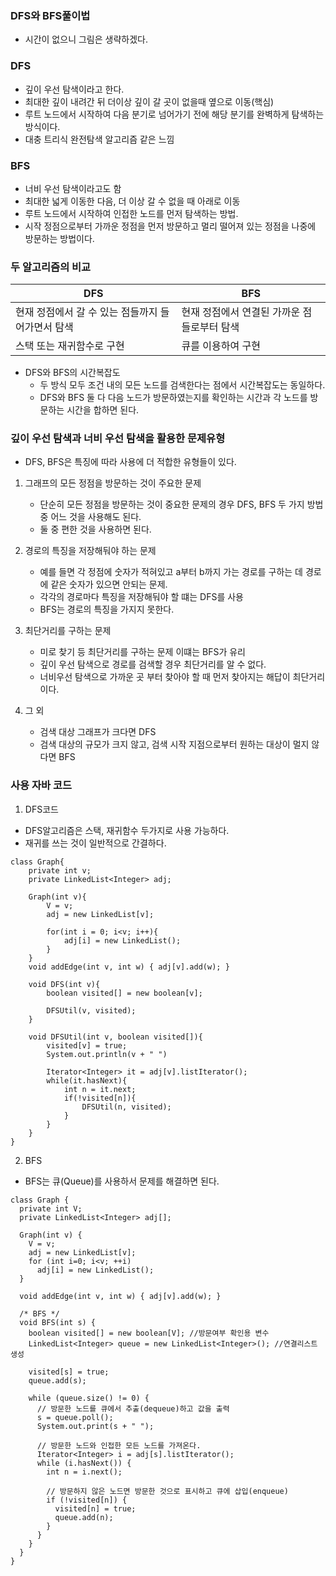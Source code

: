 ### DFS와 BFS풀이법
- 시간이 없으니 그림은 생략하겠다.

### DFS
- 깊이 우선 탐색이라고 한다.
- 최대한 깊이 내려간 뒤 더이상 깊이 갈 곳이 없을때 옆으로 이동(핵심)
- 루트 노드에서 시작하여 다음 분기로 넘어가기 전에 해당 분기를 완벽하게 탐색하는 방식이다.
- 대충 트리식 완전탐색 알고리즘 같은 느낌

### BFS
- 너비 우선 탐색이라고도 함
- 최대한 넓게 이동한 다음, 더 이상 갈 수 없을 때 아래로 이동
- 루트 노드에서 시작하여 인접한 노드를 먼저 탐색하는 방법.
- 시작 정점으로부터 가까운 정점을 먼저 방문하고 멀리 떨어져 있는 정점을 나중에 방문하는 방법이다.

### 두 알고리즘의 비교
|DFS|BFS|
|--|--|
|현재 정점에서 갈 수 있는 점들까지 들어가면서 탐색|현재 정점에서 연결된 가까운 점들로부터 탐색|
|스택 또는 재귀함수로 구현|큐를 이용하여 구현|

- DFS와 BFS의 시간복잡도
  - 두 방식 모두 조건 내의 모든 노드를 검색한다는 점에서 시간복잡도는 동일하다.
  - DFS와 BFS 둘 다 다음 노드가 방문하였는지를 확인하는 시간과 각 노드를 방문하는 시간을 합하면 된다.

### 깊이 우선 탐색과 너비 우선 탐색을 활용한 문제유형
- DFS, BFS은 특징에 따라 사용에 더 적합한 유형들이 있다.

1. 그래프의 모든 정점을 방문하는 것이 주요한 문제
   - 단순히 모든 정점을 방문하는 것이 중요한 문제의 경우 DFS, BFS 두 가지 방법 중 어느 것을 사용해도 된다.
   - 둘 중 편한 것을 사용하면 된다.

2. 경로의 특징을 저장해둬야 하는 문제
   - 예를 들면 각 정점에 숫자가 적혀있고 a부터 b까지 가는 경로를 구하는 데 경로에 같은 숫자가 있으면 안되는 문제.
   - 각각의 경로마다 특징을 저장해둬야 할 떄는 DFS를 사용
   - BFS는 경로의 특징을 가지지 못한다.
3. 최단거리를 구하는 문제
   - 미로 찾기 등 최단거리를 구하는 문제 이떄는 BFS가 유리
   - 깊이 우선 탐색으로 경로를 검색할 경우 최단거리를 알 수 없다.
   - 너비우선 탐색으로 가까운 곳 부터 찾아야 할 때 먼저 찾아지는 해답이 최단거리이다.

4. 그 외
   - 검색 대상 그래프가 크다면 DFS
   - 검색 대상의 규모가 크지 않고, 검색 시작 지점으로부터 원하는 대상이 멀지 않다면 BFS

### 사용 자바 코드
1. DFS코드
-  DFS알고리즘은 스택, 재귀함수 두가지로 사용 가능하다.
-  재귀를 쓰는 것이 일반적으로 간결하다.

```
class Graph{
    private int v;
    private LinkedList<Integer> adj;

    Graph(int v){
        V = v;
        adj = new LinkedList[v];

        for(int i = 0; i<v; i++){
            adj[i] = new LinkedList();
        }
    }
    void addEdge(int v, int w) { adj[v].add(w); }

    void DFS(int v){
        boolean visited[] = new boolean[v];

        DFSUtil(v, visited);
    }

    void DFSUtil(int v, boolean visited[]){
        visited[v] = true;
        System.out.println(v + " ")

        Iterator<Integer> it = adj[v].listIterator();
        while(it.hasNext){
            int n = it.next;
            if(!visited[n]){
                DFSUtil(n, visited);
            }
        }
    }
}
```

2. BFS
- BFS는 큐(Queue)를 사용하서 문제를 해결하면 된다.
```
class Graph {
  private int V;
  private LinkedList<Integer> adj[];
 
  Graph(int v) {
    V = v;
    adj = new LinkedList[v];
    for (int i=0; i<v; ++i)
      adj[i] = new LinkedList();
  }
 
  void addEdge(int v, int w) { adj[v].add(w); }
 
  /* BFS */
  void BFS(int s) {
    boolean visited[] = new boolean[V]; //방문여부 확인용 변수
    LinkedList<Integer> queue = new LinkedList<Integer>(); //연결리스트 생성
 
    visited[s] = true;
    queue.add(s);
 
    while (queue.size() != 0) {
      // 방문한 노드를 큐에서 추출(dequeue)하고 값을 출력
      s = queue.poll();
      System.out.print(s + " ");
 
      // 방문한 노드와 인접한 모든 노드를 가져온다.
      Iterator<Integer> i = adj[s].listIterator();
      while (i.hasNext()) {
        int n = i.next();
        
        // 방문하지 않은 노드면 방문한 것으로 표시하고 큐에 삽입(enqueue)
        if (!visited[n]) {
          visited[n] = true;
          queue.add(n);
        }
      }
    }
  }
}
```
